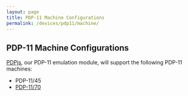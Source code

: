 ```yaml
---
layout: page
title: PDP-11 Machine Configurations
permalink: /devices/pdp11/machine/
---
```


PDP-11 Machine Configurations
-----------------------------

[PDPjs](/modules/pdp11/), our PDP-11 emulation module, will support the following PDP-11 machines:

* PDP-11/45
* [PDP-11/70](/devices/pdp11/machine/1170/)

